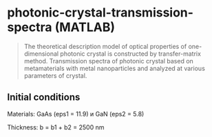 # photonic-crystal-transmission-spectra (MATLAB)

>The theoretical description model of optical properties of one-dimensional photonic crystal is constructed by transfer-matrix method. Transmission spectra of photonic crystal based on metamaterials with metal nanoparticles and analyzed at various parameters of crystal.

## Initial conditions
Materials: GaAs (eps1 = 11.9) и GaN (eps2 = 5.8)

Thickness: b = b1 + b2 = 2500 nm
